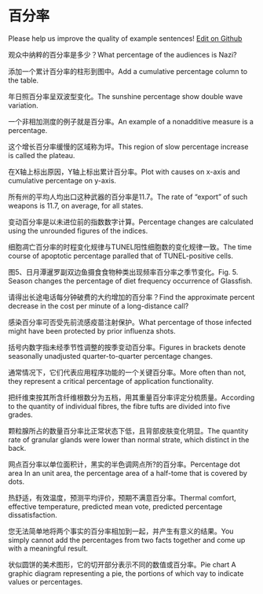 # 百分率

Please help us improve the quality of example sentences! [Edit on Github](https://github.com/jiyushe/jiyu-example-sentence-source/blob/main/chinese/baifenlv.md)

<p><span class="chinese">观众中纳粹的百分率是多少？</span><span class="english">What percentage of the audiences is Nazi?</span></p>

<p><span class="chinese">添加一个累计百分率的柱形到图中。</span><span class="english">Add a cumulative percentage column to the table.</span></p>

<p><span class="chinese">年日照百分率呈双波型变化。</span><span class="english">The sunshine percentage show double wave variation.</span></p>

<p><span class="chinese">一个非相加测度的例子就是百分率。</span><span class="english">An example of a nonadditive measure is a percentage.</span></p>

<p><span class="chinese">这个增长百分率缓慢的区域称为坪。</span><span class="english">This region of slow percentage increase is called the plateau.</span></p>

<p><span class="chinese">在X轴上标出原因，Y轴上标出累计百分率。</span><span class="english">Plot with causes on x-axis and cumulative percentage on y-axis.</span></p>

<p><span class="chinese">所有州的平均人均出口这种武器的百分率是11.7。</span><span class="english">The rate of “export” of such weapons is 11.7, on average, for all states.</span></p>

<p><span class="chinese">变动百分率是以未进位前的指数数字计算。</span><span class="english">Percentage changes are calculated using the unrounded figures of the indices.</span></p>

<p><span class="chinese">细胞凋亡百分率的时程变化规律与TUNEL阳性细胞数的变化规律一致。</span><span class="english">The time course of apoptotic percentage paralled that of TUNEL-positive cells.</span></p>

<p><span class="chinese">图5、日月潭暹罗副双边鱼摄食食物种类出现频率百分率之季节变化。</span><span class="english">Fig. 5. Season changes the percentage of diet frequency occurrence of Glassfish.</span></p>

<p><span class="chinese">请得出长途电话每分钟破费的大约增加的百分率？</span><span class="english">Find the approximate percent decrease in the cost per minute of a long-distance call?</span></p>

<p><span class="chinese">感染百分率可否受先前流感疫苗注射保护。</span><span class="english">What percentage of those infected might have been protected by prior influenza shots.</span></p>

<p><span class="chinese">括号内数字指未经季节性调整的按季变动百分率。</span><span class="english">Figures in brackets denote seasonally unadjusted quarter-to-quarter percentage changes.</span></p>

<p><span class="chinese">通常情况下，它们代表应用程序功能的一个关键百分率。</span><span class="english">More often than not, they represent a critical percentage of application functionality.</span></p>

<p><span class="chinese">把纤维束按其所含纤维根数分为五档，用其重量百分率评定分梳质量。</span><span class="english">According to the quantity of individual fibres, the fibre tufts are divided into five grades.</span></p>

<p><span class="chinese">颗粒腺所占的数量百分率比正常状态下低，且背部皮肤变化明显。</span><span class="english">The quantity rate of granular glands were lower than normal strate, which distinct in the back.</span></p>

<p><span class="chinese">网点百分率以单位面积计，黑实的半色调网点所?的百分率。</span><span class="english">Percentage dot area In an unit area, the percentage area of a half-tome that is covered by dots.</span></p>

<p><span class="chinese">热舒适，有效温度，预测平均评价，预期不满意百分率。</span><span class="english">Thermal comfort, effective temperature, predicted mean vote, predicted percentage dissatisfaction.</span></p>

<p><span class="chinese">您无法简单地将两个事实的百分率相加到一起，并产生有意义的结果。</span><span class="english">You simply cannot add the percentages from two facts together and come up with a meaningful result.</span></p>

<p><span class="chinese">状似圆饼的美术图形，它的切开部分表示不同的数值或百分率。</span><span class="english">Pie chart A graphic diagram representing a pie, the portions of which vay to indicate values or percentages.</span></p>

